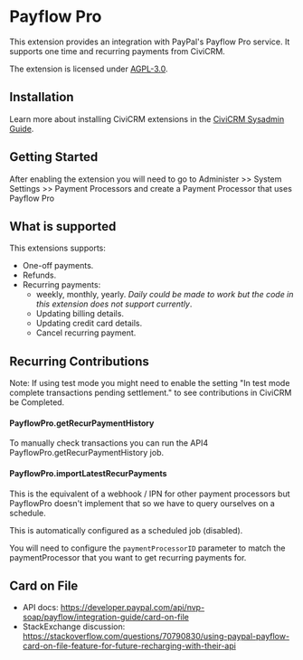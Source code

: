# Payflow Pro

This extension provides an integration with PayPal's Payflow Pro service. It supports one time and recurring payments from CiviCRM.

The extension is licensed under [AGPL-3.0](LICENSE.txt).

## Installation

Learn more about installing CiviCRM extensions in the [CiviCRM Sysadmin Guide](https://docs.civicrm.org/sysadmin/en/latest/customize/extensions/).

## Getting Started

After enabling the extension you will need to go to Administer >> System Settings >> Payment Processors and create a Payment Processor that uses Payflow Pro

## What is supported

This extensions supports:
- One-off payments.
- Refunds.
- Recurring payments:
  - weekly, monthly, yearly. *Daily could be made to work but the code in this extension does not support currently*.
  - Updating billing details.
  - Updating credit card details.
  - Cancel recurring payment.

## Recurring Contributions

Note: If using test mode you might need to enable the setting "In test mode complete transactions pending settlement." to see contributions in CiviCRM be Completed.


#### PayflowPro.getRecurPaymentHistory

To manually check transactions you can run the API4 PayflowPro.getRecurPaymentHistory job.

#### PayflowPro.importLatestRecurPayments

This is the equivalent of a webhook / IPN for other payment processors but PayflowPro doesn't implement
that so we have to query ourselves on a schedule.

This is automatically configured as a scheduled job (disabled).

You will need to configure the `paymentProcessorID` parameter to match the paymentProcessor that you want to get recurring payments for.

## Card on File

- API docs: https://developer.paypal.com/api/nvp-soap/payflow/integration-guide/card-on-file
- StackExchange discussion: https://stackoverflow.com/questions/70790830/using-paypal-payflow-card-on-file-feature-for-future-recharging-with-their-api



